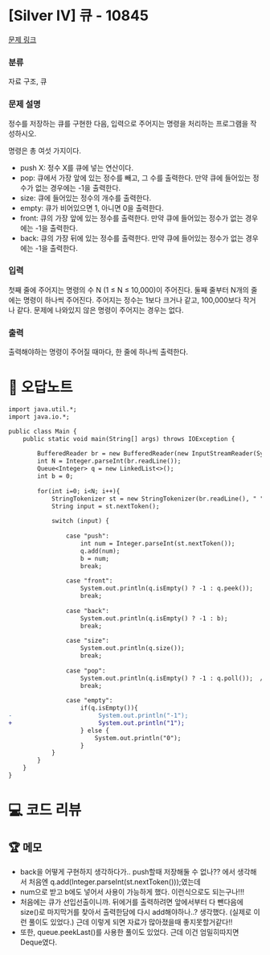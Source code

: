 # [Silver IV] 큐 - 10845 

[문제 링크](https://www.acmicpc.net/problem/10845) 

### 분류

자료 구조, 큐

### 문제 설명

<p>정수를 저장하는 큐를 구현한 다음, 입력으로 주어지는 명령을 처리하는 프로그램을 작성하시오.</p>

<p>명령은 총 여섯 가지이다.</p>

<ul>
	<li>push X: 정수 X를 큐에 넣는 연산이다.</li>
	<li>pop: 큐에서 가장 앞에 있는 정수를 빼고, 그 수를 출력한다. 만약 큐에 들어있는 정수가 없는 경우에는 -1을 출력한다.</li>
	<li>size: 큐에 들어있는 정수의 개수를 출력한다.</li>
	<li>empty: 큐가 비어있으면 1, 아니면 0을 출력한다.</li>
	<li>front: 큐의 가장 앞에 있는 정수를 출력한다. 만약 큐에 들어있는 정수가 없는 경우에는 -1을 출력한다.</li>
	<li>back: 큐의 가장 뒤에 있는 정수를 출력한다. 만약 큐에 들어있는 정수가 없는 경우에는 -1을 출력한다.</li>
</ul>

### 입력 

 <p>첫째 줄에 주어지는 명령의 수 N (1 ≤ N ≤ 10,000)이 주어진다. 둘째 줄부터 N개의 줄에는 명령이 하나씩 주어진다. 주어지는 정수는 1보다 크거나 같고, 100,000보다 작거나 같다. 문제에 나와있지 않은 명령이 주어지는 경우는 없다.</p>

### 출력 

 <p>출력해야하는 명령이 주어질 때마다, 한 줄에 하나씩 출력한다.</p>



#  🚀  오답노트 

```diff
import java.util.*;
import java.io.*;

public class Main {
    public static void main(String[] args) throws IOException {
        
        BufferedReader br = new BufferedReader(new InputStreamReader(System.in));
        int N = Integer.parseInt(br.readLine());
        Queue<Integer> q = new LinkedList<>();
        int b = 0;
        
        for(int i=0; i<N; i++){
            StringTokenizer st = new StringTokenizer(br.readLine(), " ");
            String input = st.nextToken();
            
            switch (input) {
                
                case "push":
                    int num = Integer.parseInt(st.nextToken());
                    q.add(num);
                    b = num;
                    break;
                    
                case "front":
                    System.out.println(q.isEmpty() ? -1 : q.peek());
                    break;
                    
                case "back":
                    System.out.println(q.isEmpty() ? -1 : b);
                    break;
                    
                case "size":
                    System.out.println(q.size());
                    break;
                    
                case "pop":
                    System.out.println(q.isEmpty() ? -1 : q.poll());  //remove
                    break;   
                    
                case "empty":
                    if(q.isEmpty()){
-                        System.out.println("-1");
+                        System.out.println("1");
                    } else {
                        System.out.println("0");
                    }
            }
        }
    }
}

```

# 💻 코드 리뷰




 ## 🏆 메모 

- back을 어떻게 구현하지 생각하다가.. push할때 저장해둘 수 없나?? 에서 생각해서 처음엔 q.add(Integer.parseInt(st.nextToken()));였는데
- num으로 받고 b에도 넣어서 사용이 가능하게 했다. 이런식으로도 되는구나!!!
- 처음에는 큐가 선입선출이니까. 뒤에거를 출력하려면 앞에서부터 다 뺀다음에 size()로 마지막거를 찾아서 출력한담에 다시 add해야하나..? 생각했다. (실제로 이런 풀이도 있었다.) 근데 이렇게 되면 자료가 많아졌을때 좋지못할거같다!!
- 또한, queue.peekLast()를 사용한 풀이도 있었다. 근데 이건 엄밀히따지면 Deque였다. 